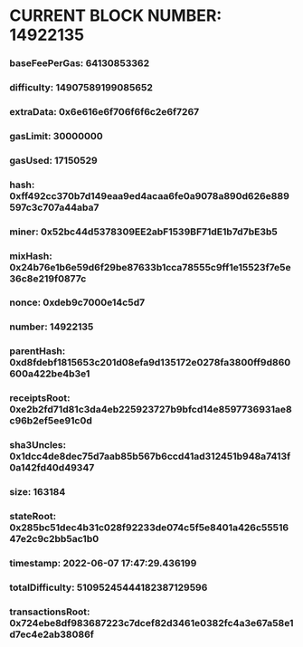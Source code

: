 # CURRENT BLOCK NUMBER: 14922135

### baseFeePerGas: 64130853362
### difficulty: 14907589199085652
### extraData: 0x6e616e6f706f6f6c2e6f7267
### gasLimit: 30000000
### gasUsed: 17150529
### hash: 0xff492cc370b7d149eaa9ed4acaa6fe0a9078a890d626e889597c3c707a44aba7
### miner: 0x52bc44d5378309EE2abF1539BF71dE1b7d7bE3b5
### mixHash: 0x24b76e1b6e59d6f29be87633b1cca78555c9ff1e15523f7e5e36c8e219f0877c
### nonce: 0xdeb9c7000e14c5d7
### number: 14922135
### parentHash: 0xd8fdebf1815653c201d08efa9d135172e0278fa3800ff9d860600a422be4b3e1
### receiptsRoot: 0xe2b2fd71d81c3da4eb225923727b9bfcd14e8597736931ae8c96b2ef5ee91c0d
### sha3Uncles: 0x1dcc4de8dec75d7aab85b567b6ccd41ad312451b948a7413f0a142fd40d49347
### size: 163184
### stateRoot: 0x285bc51dec4b31c028f92233de074c5f5e8401a426c5551647e2c9c2bb5ac1b0
### timestamp: 2022-06-07 17:47:29.436199
### totalDifficulty: 51095245444182387129596
### transactionsRoot: 0x724ebe8df983687223c7dcef82d3461e0382fc4a3e67a58e1d7ec4e2ab38086f
